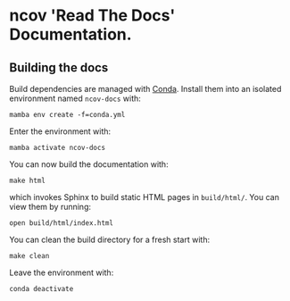 # ncov 'Read The Docs' Documentation.


## Building the docs

Build dependencies are managed with [Conda](https://conda.io).
Install them
into an isolated environment named `ncov-docs` with:

    mamba env create -f=conda.yml

Enter the environment with:

    mamba activate ncov-docs

You can now build the documentation with:

    make html

which invokes Sphinx to build static HTML pages in `build/html/`.
You can view them by running:

    open build/html/index.html

You can clean the build directory for a fresh start with:

    make clean

Leave the environment with:

    conda deactivate
